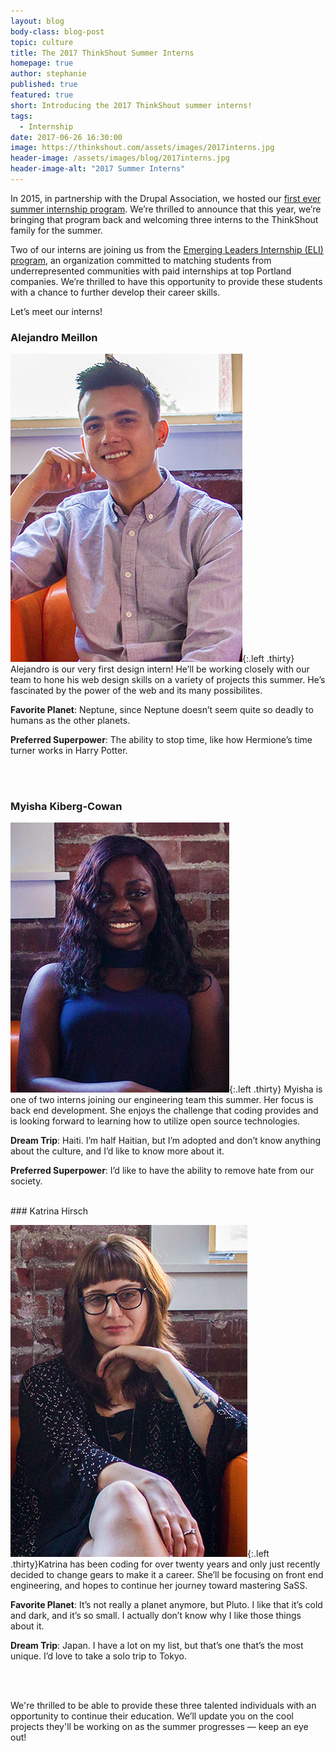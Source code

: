 ```yaml
---
layout: blog
body-class: blog-post
topic: culture
title: The 2017 ThinkShout Summer Interns
homepage: true
author: stephanie
published: true
featured: true
short: Introducing the 2017 ThinkShout summer interns!
tags:
  - Internship
date: 2017-06-26 16:30:00
image: https://thinkshout.com/assets/images/2017interns.jpg
header-image: /assets/images/blog/2017interns.jpg
header-image-alt: "2017 Summer Interns"
---
```


In 2015, in partnership with the Drupal Association, we hosted our [first ever summer internship program](https://thinkshout.com/blog/2015/06/meet-the-interns/). We’re thrilled to announce that this year, we’re bringing that program back and welcoming three interns to the ThinkShout family for the summer.
 
Two of our interns are joining us from the [Emerging Leaders Internship (ELI) program](http://emergingleadersinternship.org/), an organization committed to matching students from underrepresented communities with paid internships at top Portland companies. We’re thrilled to have this opportunity to provide these students with a chance to further develop their career skills.
 
Let’s meet our interns!

### Alejandro Meillon

![alejandro.jpg](/assets/images/blog/alejandro.jpg){:.left .thirty} Alejandro is our very first design intern! He’ll be working closely with our team to hone his web design skills on a variety of projects this summer. He’s fascinated by the power of the web and its many possibilites. 
 
**Favorite Planet**: Neptune, since Neptune doesn’t seem quite so deadly to humans as the other planets.  
 
**Preferred Superpower**: The ability to stop time, like how Hermione’s time turner works in Harry Potter.

<br><br>

### Myisha Kiberg-Cowan

![myisha2.jpg](/assets/images/blog/myisha2.jpg){:.left .thirty} Myisha is one of two interns joining our engineering team this summer. Her focus is back end development. She enjoys the challenge that coding provides and is looking forward to learning how to utilize open source technologies.
 
**Dream Trip**: Haiti. I’m half Haitian, but I’m adopted and don’t know anything about the culture, and I’d like to know more about it.
 
**Preferred Superpower**: I’d like to have the ability to remove hate from our society.

<br>
### Katrina Hirsch

![katrina.jpg](/assets/images/blog/katrina.jpg){:.left .thirty}Katrina has been coding for over twenty years and only just recently decided to change gears to make it a career. She’ll be focusing on front end engineering, and hopes to continue her journey toward mastering SaSS. 
 
**Favorite Planet**: It’s not really a planet anymore, but Pluto. I like that it’s cold and dark, and it’s so small. I actually don’t know why I like those things about it.
 
**Dream Trip**: Japan. I have a lot on my list, but that’s one that’s the most unique. I’d love to take a solo trip to Tokyo.
 
<br><br>
 
We're thrilled to be able to provide these three talented individuals with an opportunity to continue their education. We’ll update you on the cool projects they'll be working on as the summer progresses — keep an eye out!
